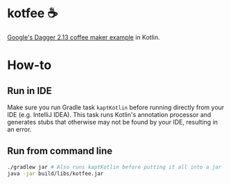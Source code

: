 # kotfee :coffee:

[Google's Dagger 2.13 coffee maker example](https://github.com/google/dagger/tree/dagger-2.13/examples/simple) in Kotlin.

# How-to

## Run in IDE

Make sure you run Gradle task `kaptKotlin` before running directly from your IDE (e.g. IntelliJ IDEA). This task runs Kotlin's annotation processor and generates stubs that otherwise may not be found by your IDE, resulting in an error.

## Run from command line

```bash
./gradlew jar # Also runs kaptKotlin before putting it all into a jar
java -jar build/libs/kotfee.jar
```
